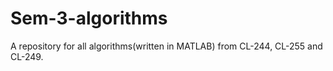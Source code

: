 # Sem-3-algorithms
A repository for all algorithms(written in MATLAB) from CL-244, CL-255 and CL-249.
